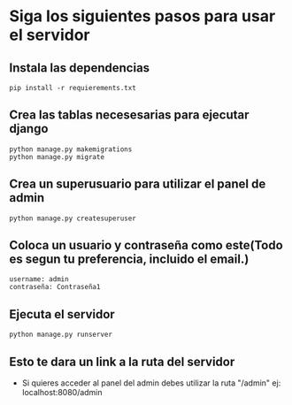 # Siga los siguientes pasos para usar el servidor
## Instala  las dependencias
    pip install -r requierements.txt

## Crea las tablas necesesarias para ejecutar django
    python manage.py makemigrations 
    python manage.py migrate    

## Crea un superusuario para utilizar el panel de admin
    python manage.py createsuperuser 

## Coloca un usuario y contraseña como este(Todo es segun tu preferencia, incluido el email.)
    username: admin
    contraseña: Contraseña1

## Ejecuta el servidor 
    python manage.py runserver

## Esto te dara un link a la ruta del servidor
- Si quieres acceder al panel del admin debes utilizar la ruta "/admin" ej: localhost:8080/admin

